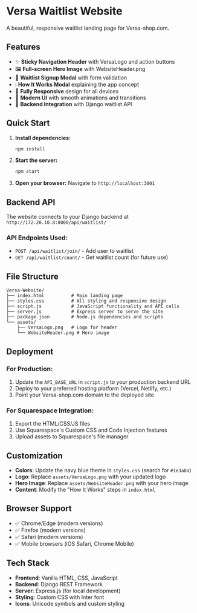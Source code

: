 # Versa Waitlist Website

A beautiful, responsive waitlist landing page for Versa-shop.com.

## Features

- ✨ **Sticky Navigation Header** with VersaLogo and action buttons
- 🖼️ **Full-screen Hero Image** with WebsiteHeader.png
- 📝 **Waitlist Signup Modal** with form validation
- ℹ️ **How It Works Modal** explaining the app concept
- 📱 **Fully Responsive** design for all devices
- 🎨 **Modern UI** with smooth animations and transitions
- 🔗 **Backend Integration** with Django waitlist API

## Quick Start

1. **Install dependencies:**

   ```bash
   npm install
   ```

2. **Start the server:**

   ```bash
   npm start
   ```

3. **Open your browser:**
   Navigate to `http://localhost:3001`

## Backend API

The website connects to your Django backend at `http://172.20.10.8:8000/api/waitlist/`

### API Endpoints Used:

- `POST /api/waitlist/join/` - Add user to waitlist
- `GET /api/waitlist/count/` - Get waitlist count (for future use)

## File Structure

```
Versa-Website/
├── index.html          # Main landing page
├── styles.css          # All styling and responsive design
├── script.js           # JavaScript functionality and API calls
├── server.js           # Express server to serve the site
├── package.json        # Node.js dependencies and scripts
└── assets/
    ├── VersaLogo.png   # Logo for header
    └── WebsiteHeader.png # Hero image
```

## Deployment

### For Production:

1. Update the `API_BASE_URL` in `script.js` to your production backend URL
2. Deploy to your preferred hosting platform (Vercel, Netlify, etc.)
3. Point your Versa-shop.com domain to the deployed site

### For Squarespace Integration:

1. Export the HTML/CSS/JS files
2. Use Squarespace's Custom CSS and Code Injection features
3. Upload assets to Squarespace's file manager

## Customization

- **Colors**: Update the navy blue theme in `styles.css` (search for `#1e3a8a`)
- **Logo**: Replace `assets/VersaLogo.png` with your updated logo
- **Hero Image**: Replace `assets/WebsiteHeader.png` with your hero image
- **Content**: Modify the "How It Works" steps in `index.html`

## Browser Support

- ✅ Chrome/Edge (modern versions)
- ✅ Firefox (modern versions)
- ✅ Safari (modern versions)
- ✅ Mobile browsers (iOS Safari, Chrome Mobile)

## Tech Stack

- **Frontend**: Vanilla HTML, CSS, JavaScript
- **Backend**: Django REST Framework
- **Server**: Express.js (for local development)
- **Styling**: Custom CSS with Inter font
- **Icons**: Unicode symbols and custom styling











